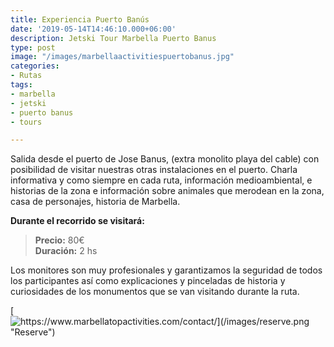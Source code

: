 ```yaml
---
title: Experiencia Puerto Banús
date: '2019-05-14T14:46:10.000+06:00'
description: Jetski Tour Marbella Puerto Banus
type: post
image: "/images/marbellaactivitiespuertobanus.jpg"
categories:
- Rutas
tags:
- marbella
- jetski
- puerto banus
- tours

---
```

Salida desde el puerto de Jose Banus, (extra monolito playa del cable) con posibilidad de visitar nuestras otras instalaciones en el puerto. Charla informativa y como siempre en cada ruta, información medioambiental, e historias de la zona e información sobre animales que merodean en la zona, casa de personajes, historia de Marbella.

**Durante el recorrido se visitará:** 

> **Precio:** 80€  
> **Duración:** 2 hs

Los monitores son muy profesionales y garantizamos la seguridad de todos los participantes así como explicaciones y pinceladas de historia y curiosidades de los monumentos que se van visitando durante la ruta.

[![https://www.marbellatopactivities.com/contact/](/images/reserve.png "Reserve")](https://www.marbellatopactivities.com/contact/ "Reserve")
